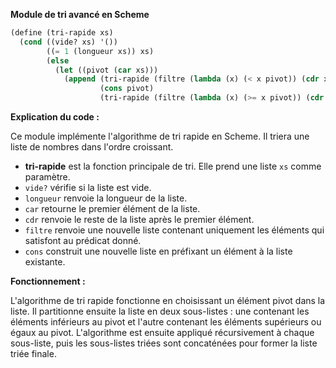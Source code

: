 **Module de tri avancé en Scheme**

```scheme
(define (tri-rapide xs)
  (cond ((vide? xs) '())
        ((= 1 (longueur xs)) xs)
        (else
          (let ((pivot (car xs)))
            (append (tri-rapide (filtre (lambda (x) (< x pivot)) (cdr xs)))
                    (cons pivot)
                    (tri-rapide (filtre (lambda (x) (>= x pivot)) (cdr xs)))))))
```

**Explication du code :**

Ce module implémente l'algorithme de tri rapide en Scheme. Il triera une liste de nombres dans l'ordre croissant.

* **tri-rapide** est la fonction principale de tri. Elle prend une liste `xs` comme paramètre.
* `vide?` vérifie si la liste est vide.
* `longueur` renvoie la longueur de la liste.
* `car` retourne le premier élément de la liste.
* `cdr` renvoie le reste de la liste après le premier élément.
* `filtre` renvoie une nouvelle liste contenant uniquement les éléments qui satisfont au prédicat donné.
* `cons` construit une nouvelle liste en préfixant un élément à la liste existante.

**Fonctionnement :**

L'algorithme de tri rapide fonctionne en choisissant un élément pivot dans la liste. Il partitionne ensuite la liste en deux sous-listes : une contenant les éléments inférieurs au pivot et l'autre contenant les éléments supérieurs ou égaux au pivot. L'algorithme est ensuite appliqué récursivement à chaque sous-liste, puis les sous-listes triées sont concaténées pour former la liste triée finale.